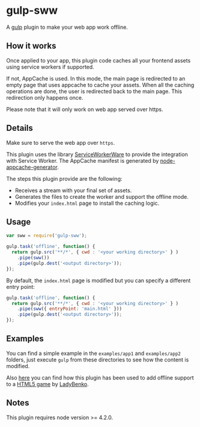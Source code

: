 gulp-sww
========

A [gulp](http://gulpjs.com/) plugin to make your web app work offline.

How it works
------------
Once applied to your app, this plugin code caches all your frontend assets using
service workers if supported.

If not, AppCache is used. In this mode, the main page is redirected to an empty
page that uses appcache to cache your assets. When all the caching operations
are done, the user is redirected back to the main page.
This redirection only happens once.

Please note that it will only work on web app served over https.

Details
-------
Make sure to serve the web app over `https`.

This plugin uses the library [ServiceWorkerWare](https://github.com/fxos-components/serviceworkerware) to provide the integration with Service Worker.
The AppCache manifest is generated by [node-appcache-generator](https://github.com/arcturus/node-appcache-generator).

The steps this plugin provide are the following:

+ Receives a stream with your final set of assets.
+ Generates the files to create the worker and support the offline mode.
+ Modifies your `index.html` page to install the caching logic.

Usage
-----
```javascript
var sww = require('gulp-sww');

gulp.task('offline', function() {
  return gulp.src('**/*', { cwd : '<your working directory>' } )
    .pipe(sww())
    .pipe(gulp.dest('<output directory>'));
});
```

By default, the `index.html` page is modified but you can specify a different
entry point:
```javascript
gulp.task('offline', function() {
  return gulp.src('**/*', { cwd : '<your working directory>' } )
    .pipe(sww({ entryPoint: 'main.html' }))
    .pipe(gulp.dest('<output directory>'));
});
```

Examples
--------
You can find a simple example in the `examples/app1` and  `examples/app2`
folders, just execute `gulp` from these directories to see how the content is
modified.

Also [here](https://github.com/arcturus/ldjam-32/commit/4de02e5325136c78adced58a833f742e89c2452f)
you can find how this plugin has been used to add offline support to a
[HTML5 game](https://github.com/belen-albeza/ldjam-32) by [LadyBenko](http://www.belenalbeza.com/).

Notes
-----
This plugin requires node version >= 4.2.0.
